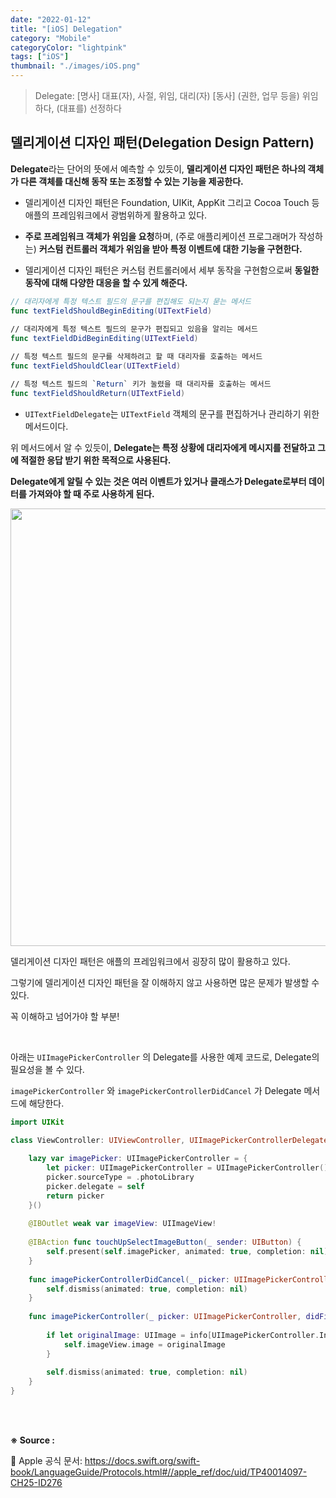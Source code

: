 ```yaml
---
date: "2022-01-12"
title: "[iOS] Delegation"
category: "Mobile"
categoryColor: "lightpink"
tags: ["iOS"]
thumbnail: "./images/iOS.png"
---
```


> Delegate: [명사] 대표(자), 사절, 위임, 대리(자) [동사] (권한, 업무 등을) 위임하다, (대표를) 선정하다

## 델리게이션 디자인 패턴(Delegation Design Pattern)

**Delegate**라는 단어의 뜻에서 예측할 수 있듯이, **델리게이션 디자인 패턴은 하나의 객체가 다른 객체를 대신해 동작 또는 조정할 수 있는 기능을 제공한다.**

- 델리게이션 디자인 패턴은 Foundation, UIKit, AppKit 그리고 Cocoa Touch 등 애플의 프레임워크에서 광범위하게 활용하고 있다.

- **주로 프레임워크 객체가 위임을 요청**하며, (주로 애플리케이션 프로그래머가 작성하는) **커스텀 컨트롤러 객체가 위임을 받아 특정 이벤트에 대한 기능을 구현한다.**

- 델리게이션 디자인 패턴은 커스텀 컨트롤러에서 세부 동작을 구현함으로써 **동일한 동작에 대해 다양한 대응을 할 수 있게 해준다.**

```swift
// 대리자에게 특정 텍스트 필드의 문구를 편집해도 되는지 묻는 메서드
func textFieldShouldBeginEditing(UITextField)
	
// 대리자에게 특정 텍스트 필드의 문구가 편집되고 있음을 알리는 메서드
func textFieldDidBeginEditing(UITextField)

// 특정 텍스트 필드의 문구를 삭제하려고 할 때 대리자를 호출하는 메서드
func textFieldShouldClear(UITextField)

// 특정 텍스트 필드의 `Return` 키가 눌렸을 때 대리자를 호출하는 메서드
func textFieldShouldReturn(UITextField)
```

- `UITextFieldDelegate`는 `UITextField` 객체의 문구를 편집하거나 관리하기 위한 메서드이다.

위 메서드에서 알 수 있듯이, **Delegate는 특정 상황에 대리자에게 메시지를 전달하고 그에 적절한 응답 받기 위한 목적으로 사용된다.** 

**Delegate에게 알릴 수 있는 것은 여러 이벤트가 있거나 클래스가 Delegate로부터 데이터를 가져와야 할 때 주로 사용하게 된다.**

<div style="text-align: center">
  <img src="https://cphinf.pstatic.net/mooc/20180208_107/1518058692777opDAh_PNG/73_0.png" width="700">
</div>

델리게이션 디자인 패턴은 애플의 프레임워크에서 굉장히 많이 활용하고 있다. 

그렇기에 델리게이션 디자인 패턴을 잘 이해하지 않고 사용하면 많은 문제가 발생할 수 있다.

꼭 이해하고 넘어가야 할 부분!

<br />

아래는 `UIImagePickerController` 의 Delegate를 사용한 예제 코드로, Delegate의 필요성을 볼 수 있다.

`imagePickerController` 와 `imagePickerControllerDidCancel` 가 Delegate 메서드에 해당한다.  

```swift
import UIKit

class ViewController: UIViewController, UIImagePickerControllerDelegate, UINavigationControllerDelegate {
    
    lazy var imagePicker: UIImagePickerController = {
        let picker: UIImagePickerController = UIImagePickerController()
        picker.sourceType = .photoLibrary
        picker.delegate = self
        return picker
    }()
    
    @IBOutlet weak var imageView: UIImageView!
    
    @IBAction func touchUpSelectImageButton(_ sender: UIButton) {
        self.present(self.imagePicker, animated: true, completion: nil)
    }
    
    func imagePickerControllerDidCancel(_ picker: UIImagePickerController) {
        self.dismiss(animated: true, completion: nil)
    }
    
    func imagePickerController(_ picker: UIImagePickerController, didFinishPickingMediaWithInfo info: [UIImagePickerController.InfoKey : Any]) {
        
        if let originalImage: UIImage = info[UIImagePickerController.InfoKey.originalImage] as? UIImage {
            self.imageView.image = originalImage
        }
            
        self.dismiss(animated: true, completion: nil)
    }
}
```

<br />
<br />

**※ Source :**

🍎 Apple 공식 문서: https://docs.swift.org/swift-book/LanguageGuide/Protocols.html#//apple_ref/doc/uid/TP40014097-CH25-ID276